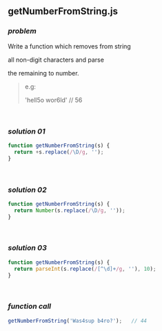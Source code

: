 ## getNumberFromString.js

### ***problem***

Write a function which removes from string

all non-digit characters and parse

the remaining to number.

> e.g:
>
> 'hell5o wor6ld'	// 56

<br>

### ***solution 01*** 

```javascript
function getNumberFromString(s) {
  return +s.replace(/\D/g, '');
}
```

<br>

### ***solution 02***

```javascript
function getNumberFromString(s) {
  return Number(s.replace(/\D/g, ''));
}
```

<br>

### ***solution 03***

```javascript
function getNumberFromString(s) {
  return parseInt(s.replace(/[^\d]+/g, ''), 10);
}
```

<br>

### ***function call***

```javascript
getNumberFromString('Was4sup b4ro?');	// 44
```

